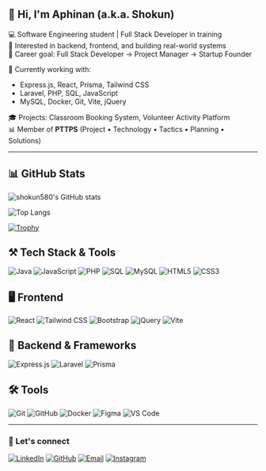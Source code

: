 <!-- Profile README -->

## 👋 Hi, I'm Aphinan (a.k.a. Shokun)

💻 Software Engineering student | Full Stack Developer in training  
🚀 Interested in backend, frontend, and building real-world systems  
🎯 Career goal: Full Stack Developer → Project Manager → Startup Founder  

🧠 Currently working with:
- Express.js, React, Prisma, Tailwind CSS  
- Laravel, PHP, SQL, JavaScript  
- MySQL, Docker, Git, Vite, jQuery

🎓 Projects: Classroom Booking System, Volunteer Activity Platform  
📊 Member of **PTTPS** (Project • Technology • Tactics • Planning • Solutions)

---

## 📊 GitHub Stats

![shokun580's GitHub stats](https://github-readme-stats.vercel.app/api?username=shokun580&show_icons=true&theme=transparent)

![Top Langs](https://github-readme-stats.vercel.app/api/top-langs/?username=shokun580&layout=compact&theme=transparent)

[![Trophy](https://github-profile-trophy.vercel.app/?username=shokun580&theme=tokyonight&column=ค)](https://github.com/ryo-ma/github-profile-trophy)



## ⚒️ Tech Stack & Tools

<!-- 🚀 Languages -->
![Java](https://img.shields.io/badge/-Java-007396?style=for-the-badge&logo=java&logoColor=white)
![JavaScript](https://img.shields.io/badge/-JavaScript-F7DF1E?style=for-the-badge&logo=javascript&logoColor=black)
![PHP](https://img.shields.io/badge/-PHP-777BB4?style=for-the-badge&logo=php&logoColor=white)
![SQL](https://img.shields.io/badge/-SQL-4479A1?style=for-the-badge&logo=sqlite&logoColor=white)
![MySQL](https://img.shields.io/badge/-MySQL-005C84?style=for-the-badge&logo=mysql&logoColor=white)
![HTML5](https://img.shields.io/badge/-HTML5-E34F26?style=for-the-badge&logo=html5&logoColor=white)
![CSS3](https://img.shields.io/badge/-CSS3-1572B6?style=for-the-badge&logo=css3&logoColor=white)

##  🖥️ Frontend 
![React](https://img.shields.io/badge/-React-61DAFB?style=for-the-badge&logo=react&logoColor=black)
![Tailwind CSS](https://img.shields.io/badge/-TailwindCSS-06B6D4?style=for-the-badge&logo=tailwind-css&logoColor=white)
![Bootstrap](https://img.shields.io/badge/-Bootstrap-7952B3?style=for-the-badge&logo=bootstrap&logoColor=white)
![jQuery](https://img.shields.io/badge/-jQuery-0769AD?style=for-the-badge&logo=jquery&logoColor=white)
![Vite](https://img.shields.io/badge/-Vite-646CFF?style=for-the-badge&logo=vite&logoColor=white)

## 🔧 Backend & Frameworks 
![Express.js](https://img.shields.io/badge/-Express.js-000000?style=for-the-badge&logo=express&logoColor=white)
![Laravel](https://img.shields.io/badge/-Laravel-FF2D20?style=for-the-badge&logo=laravel&logoColor=white)
![Prisma](https://img.shields.io/badge/-Prisma-2D3748?style=for-the-badge&logo=prisma&logoColor=white)

## 🛠️ Tools 
![Git](https://img.shields.io/badge/-Git-F05032?style=for-the-badge&logo=git&logoColor=white)
![GitHub](https://img.shields.io/badge/-GitHub-181717?style=for-the-badge&logo=github&logoColor=white)
![Docker](https://img.shields.io/badge/-Docker-2496ED?style=for-the-badge&logo=docker&logoColor=white)
![Figma](https://img.shields.io/badge/-Figma-F24E1E?style=for-the-badge&logo=figma&logoColor=white)
![VS Code](https://img.shields.io/badge/-VS%20Code-007ACC?style=for-the-badge&logo=visual-studio-code&logoColor=white)

---

### 📌 Let's connect

[![LinkedIn](https://img.shields.io/badge/-LinkedIn-0A66C2?style=for-the-badge&logo=linkedin&logoColor=white)](https://www.linkedin.com/in/shokun-supapol-690972360/)
[![GitHub](https://img.shields.io/badge/-GitHub-181717?style=for-the-badge&logo=github&logoColor=white)](https://github.com/shokun580)
[![Email](https://img.shields.io/badge/-Email-D14836?style=for-the-badge&logo=gmail&logoColor=white)](mailto:shokunsupapol@gmail.com)
[![Instagram](https://img.shields.io/badge/-Instagram-E4405F?style=for-the-badge&logo=instagram&logoColor=white)](https://www.instagram.com/shokunnnnnnnnnnnn/?hl=th)

<!-- Feel free to fork this template and customize it for your own dev journey -->
